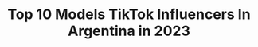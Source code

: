 ---
title: Top 10 Models TikTok Influencers In Argentina in 2023
description: >-
  Find top models TikTok influencers in Argentina in 2023. Most popular hashtags: #parati #fyp #model #foryou.
platform: TikTok
hits: 54
text_top: Discover the most popular TikTok influencers on inBeat.
text_bottom: inBeat aggregates 54 TikTok influencers like this in Argentina for you to work with.
profiles:
  - username: "leofurio"
    fullname: >-
      Leo Furió
    bio: >-
      Fotógrafo de Mza - Argentina 🇦🇷 🔥 15K? 🔥 Visita mi tienda online 👇🏼
    location: "Argentina"
    followers: 12400
    engagement: 1312
    commentsToLikes: 0.032637
    id: ck9f1ppzp981w0j782uu75r30
    verified: false
    hashtags: "#sesion, #phototips, #instagram, #photographer"
  - username: "thiago_doldan"
    fullname: >-
      thiago 🐾
    bio: >-
      🇦🇷 ig: thiago_doldan vamos por 70k?
    location: "Argentina"
    followers: 60700
    engagement: 992
    commentsToLikes: 0.035847
    id: ckbatbtb6jwrr0j23e93kmn1i
    verified: false
    hashtags: "#argentina, #viral, #fifa20, #model"
  - username: "odetokillme"
    fullname: >-
      odetokillme
    bio: >-
      karen con k de kagadas, porque vivo mandándomelas ⬇️mas makeups en mi ig⬇️
    location: "Argentina"
    followers: 59200
    engagement: 1897
    commentsToLikes: 0.011433
    id: ckcdzuae1hesm0j23z9mh64j7
    verified: false
    hashtags: "#foryou, #ahs, #halloween, #makeuptutorial"
  - username: "carmelacastroruiz"
    fullname: >-
      🦋 CARMU 💥
    bio: >-
      Te comparto todos mis tips 😉 MÁS en Instagram 💕 @carmelacastroruiz
    location: "Argentina"
    followers: 171600
    engagement: 1423
    commentsToLikes: 0.008645
    id: ckdhq13gv1lgz0j231ubt98sn
    verified: false
    hashtags: "#desfile, #deco, #model, #modelo"
  - username: "roseaessthetic"
    fullname: >-
      Ana 💖
    bio: >-
      ꒱࿐♡ ˚.*ೃ𝖠𝖾𝗌𝗍𝗁𝖾𝗍𝗂𝖼 𝗏𝗂𝖽𝖾𝗈𝗌 ꒱࿐♡ ˚.*ೃ
    location: "Argentina"
    followers: 20500
    engagement: 1417
    commentsToLikes: 0.005525
    id: ckcdu6yejedjb0j23ym50m3mv
    verified: false
    hashtags: "#jenner, #foryoupage, #fyp, #barbarapalvin"
  - username: "dr.mem8"
    fullname: >-
      DrMemo
    bio: >-
      Los mejores clips
    location: "Argentina"
    followers: 245600
    engagement: 334
    commentsToLikes: 0.005655
    id: ckdi8cd64ar8d0j23lwb5kcd3
    verified: false
    hashtags: "#gym, #bella, #foryou, #parati"
  - username: "franhen"
    fullname: >-
      ✖️FranHen✖️
    bio: >-
      IG: MrfranHen YouTube: FranHen
    location: "Argentina"
    followers: 14600
    engagement: 2195
    commentsToLikes: 0.023107
    id: ckc7us57aykd10j23lppf7cof
    verified: false
    hashtags: "#dancecover, #parati, #cuarentena, #argentina"
  - username: "mica.moon"
    fullname: >-
      micaa 💓
    bio: >-
      
    location: "Argentina"
    followers: 23000
    engagement: 2441
    commentsToLikes: 0.013474
    id: ckcux7m9olyef0j236ssm6aq9
    verified: false
    hashtags: "#blacklivesmatter, #parati, #lgbt, #jenner"
  - username: "aixnah.queen"
    fullname: >-
      Aixa Nahir
    bio: >-
      Salta-Argentina🇦🇷 SEGUIME PERRI😊❣
    location: "Argentina"
    followers: 3433
    engagement: 1427
    commentsToLikes: 0.033280
    id: ckd6yxyg2xeyo0j23wx6mwlv0
    verified: false
    hashtags: "#quedatencasa, #parati, #dance, #quedateencasa"
  - username: "gabrielboetto"
    fullname: >-
      gabrielboetto
    bio: >-
      Seguime en instagram👉 @gabrielboetto
    location: "Argentina"
    followers: 13500
    engagement: 1226
    commentsToLikes: 0.075004
    id: ckbeq8jaw7s910j23ltxsdbv3
    verified: false
    hashtags: "#argentina, #comedia, #lol, #friki"
---